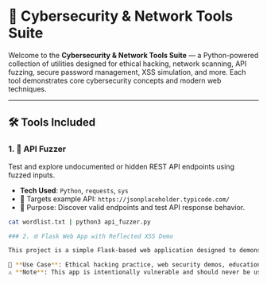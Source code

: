 # 🔐 Cybersecurity & Network Tools Suite

Welcome to the **Cybersecurity & Network Tools Suite** — a Python-powered collection of utilities designed for ethical hacking, network scanning, API fuzzing, secure password management, XSS simulation, and more. Each tool demonstrates core cybersecurity concepts and modern web techniques.

---

## 🛠️ Tools Included

### 1. 🐞 API Fuzzer
Test and explore undocumented or hidden REST API endpoints using fuzzed inputs.

- **Tech Used**: `Python`, `requests`, `sys`
- 🔗 Targets example API: `https://jsonplaceholder.typicode.com/`
- 📌 Purpose: Discover valid endpoints and test API response behavior.

```bash
cat wordlist.txt | python3 api_fuzzer.py

### 2. 🌐 Flask Web App with Reflected XSS Demo

This project is a simple Flask-based web application designed to demonstrate **Reflected Cross-Site Scripting (XSS)** — a common web security vulnerability. It provides a hands-on environment to test how unsanitized user input can be exploited to inject malicious scripts.

🔐 **Use Case**: Ethical hacking practice, web security demos, educational purposes  
⚠️ **Note**: This app is intentionally vulnerable and should never be used in production environments.



